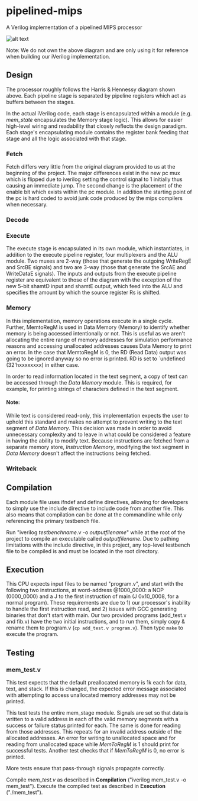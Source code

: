 ﻿# pipelined-mips
A Verilog implementation of a pipelined MIPS processor

![alt text][cpu_diagram]

[cpu_diagram]: https://www.eg.bucknell.edu/~csci320/2016-fall/wp-content/uploads/2015/09/harris_pipeline_mips.png "Pipelined processor with full hazard handling"

Note: We do not own the above diagram and are only using it for reference when building our iVerilog implementation.

## Design
The processor roughly follows the Harris & Hennessy diagram shown above. Each pipeline stage is separated by pipeline registers which act as buffers between the stages.

In the actual iVerilog code, each stage is encapsulated within a module (e.g. *mem_state* encapsulates the Memory stage logic). This allows for easier high-level wiring and readability that closely reflects the design paradigm. Each stage's encapsulating module contains the register bank feeding that stage and all the logic associated with that stage.

### Fetch

Fetch differs very little from the original diagram provided to us at the beginning of the project. The major differences exist in the new pc mux which is flipped due to iverilog setting the control signal to 1 initially thus causing an immediate jump. The second change is the placement of the enable bit which exists within the pc module. In addition the starting point of the pc is hard coded to avoid junk code produced by the mips compilers when necessary.

### Decode

### Execute

The execute stage is encapsulated in its own module, which instantiates, in addition to the execute
pipeline register, four multiplexers and the ALU module. Two muxes are 2-way (those that generate the
outgoing WriteRegE and SrcBE signals) and two are 3-way (those that generate the SrcAE and WriteDataE
signals). The inputs and outputs from the execute pipeline register are equivalent to those of the 
diagram with the exception of the new 5-bit shamtD input and shamtE output, which feed into the ALU and
specifies the amount by which the source register Rs is shifted.

### Memory
In this implementation, memory operations execute in a single cycle. Further, MemtoRegM is used
in Data Memory (Memory) to identify whether memory is being accessed intentionally or not. This is useful
as we aren't allocating the entire range of memory addresses for simulation performance reasons
and accessing unallocated addresses causes Data Memory to print an error. In the case that MemtoRegM
is 0, the RD (Read Data) output was going to be ignored anyway so no error is printed. RD is
set to \`undefined (32'hxxxxxxxx) in either case.

In order to read information located in the text segment, a copy of text can be
accessed through the *Data Memory* module. This is required, for example, for printing strings
of characters defined in the text segment.

#### Note:
While text is considered read-only, this implementation expects the user to uphold
this standard and makes no attempt to prevent writing to the text segment of *Data Memory*.
This decision was made in order to avoid unnecessary complexity and to leave in
what could be considered a feature in having the ability to modify text. Because
instructions are fetched from a separate memory store, *Instruction Memory*,
modifying the text segment in *Data Memory* doesn't affect the instructions being fetched.


### Writeback


## Compilation
Each module file uses ifndef and define directives, allowing for developers to simply use the include
directive to include code from another file. This also means that compilation can be done at the
commandline while only referencing the primary testbench file.

Run "iverilog *testbenchname*.v -o *outputfilename*" while at the root of the project to compile
an executable called *outputfilename*. Due to pathing limitations with the include directive, in this
project, any top-level testbench file to be compiled is and must be located in the root directory.

## Execution

This CPU expects input files to be named "program.v", and start with the following two instructions, at word-address @1000_0000: a NOP (0000_0000) and a J to the first instruction of main (J 0x10_0008, for a normal program).
These requirements are due to 1) our processor's inability to handle the first instruction read, and 2) issues with GCC generating binaries that don't start with main.
Our two provided programs (add_test.v and fib.v) have the two initial instructions, and to run them, simply copy & rename them to program.v (`cp add_test.v program.v`). Then type `make` to execute the program.

## Testing

### mem_test.v
This test expects that the default preallocated memory is 1k each for data, text, and stack.
If this is changed, the expected error message associated with attempting to access
unallocated memory addresses may not be printed.

This test tests the entire mem_stage module. Signals are set so that data is written
to a valid address in each of the valid memory segments with a success or failure
status printed for each. The same is done for reading from those addresses. This
repeats for an invalid address outside of the allocated addresses.
An error for writing to unallocated space and for reading from unallocated space
while *MemToRegM* is 1 should print for successful tests. Another test
checks that if *MemToRegM* is 0, no error is printed.

More tests ensure that pass-through signals propagate correctly.

Compile *mem_test.v* as described in **Compilation** ("iverilog mem_test.v -o mem_test").
Execute the compiled test as described in **Execution** ("./mem_test").
